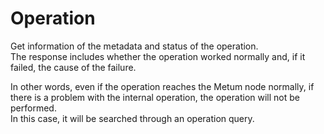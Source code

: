 # Operation

Get information of the metadata and status of the operation. \
The response includes whether the operation worked normally and, if it failed, the cause of the failure.



In other words, even if the operation reaches the Metum node normally, if there is a problem with the internal operation, the operation will not be performed. \
In this case, it will be searched through an operation query.


